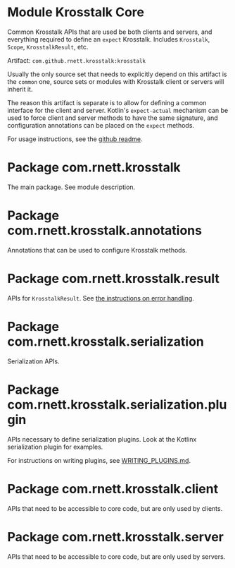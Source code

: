 # Module Krosstalk Core

Common Krosstalk APIs that are used be both clients and servers, and everything required to define an `expect`
Krosstalk. Includes `Krosstalk`, `Scope`, `KrosstalkResult`, etc.

Artifact: `com.github.rnett.krosstalk:krosstalk`

Usually the only source set that needs to explicitly depend on this artifact is the `common` one, source sets or modules
with Krosstalk client or servers will inherit it.

The reason this artifact is separate is to allow for defining a common interface for the client and server.
Kotlin's `expect-actual` mechanism can be used to force client and server methods to have the same signature, and
configuration annotations can be placed on the `expect` methods.

For usage instructions, see the [github readme]($GITHUB_ROOT#readme).

# Package com.rnett.krosstalk

The main package. See module description.

# Package com.rnett.krosstalk.annotations

Annotations that can be used to configure Krosstalk methods.

# Package com.rnett.krosstalk.result

APIs for `KrosstalkResult`. See [the instructions on error handling]($GITHUB_ROOT#error-handling).

# Package com.rnett.krosstalk.serialization

Serialization APIs.

# Package com.rnett.krosstalk.serialization.plugin

APIs necessary to define serialization plugins. Look at the Kotlinx serialization plugin for examples.

For instructions on writing plugins, see [WRITING_PLUGINS.md](./../../WRITING_PLUGINS.md#writing-krosstalk-plugins).

# Package com.rnett.krosstalk.client

APIs that need to be accessible to core code, but are only used by clients.

# Package com.rnett.krosstalk.server

APIs that need to be accessible to core code, but are only used by servers.